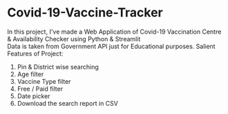 # Covid-19-Vaccine-Tracker
In this project, I've made a Web Application of Covid-19 Vaccination Centre & Availability Checker using Python & Streamlit  
Data is taken from Government API just for Educational purposes.
Salient Features of Project:
1. Pin & District wise searching
2. Age filter
3. Vaccine Type filter
4. Free / Paid filter
5. Date picker
6. Download the search report in CSV
